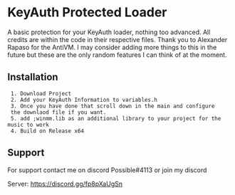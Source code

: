 
# KeyAuth Protected Loader

A basic protection for your KeyAuth loader, nothing too advanced. All credits are within the code in their respective files.
Thank you to Alexander Rapaso for the AntiVM. I may consider adding more things to this in the future but these are the only random features I can think of at the moment.

## Installation


```
 1. Download Project
 2. Add your KeyAuth Information to variables.h
 3. Once you have done that scroll down in the main and configure
 the downlaod file if you want. 
 5. add ;winmm.lib as an additional library to your project for the music to work
 4. Build on Release x64
```
    
## Support

For support contact me on discord Possible#4113 or join my discord

Server: https://discord.gg/fp8pXaUgSn
